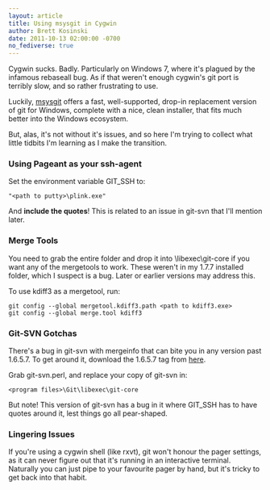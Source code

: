 ```yaml
---
layout: article
title: Using msysgit in Cygwin
author: Brett Kosinski
date: 2011-10-13 02:00:00 -0700
no_fediverse: true
---
```


Cygwin sucks.  Badly.  Particularly on Windows 7, where it's plagued by the infamous rebaseall bug.  As if that weren't enough cygwin's git port is terribly slow, and so rather frustrating to use.

Luckily, [msysgit](http://code.google.com/p/msysgit/) offers a fast, well-supported, drop-in replacement version of git for Windows, complete with a nice, clean installer, that fits much better into the Windows ecosystem.

But, alas, it's not without it's issues, and so here I'm trying to collect what little tidbits I'm learning as I make the transition.

### Using Pageant as your ssh-agent

Set the environment variable GIT_SSH to:

    "<path to putty>\plink.exe"

And **include the quotes**!  This is related to an issue in git-svn that I'll mention later.

### Merge Tools

You need to grab the entire folder [](https://github.com/msysgit/git/tree/master/mergetools) and drop it into <git folder>\libexec\git-core if you want any of the mergetools to work.  These weren't in my 1.7.7 installed folder, which I suspect is a bug.  Later or earlier versions may address this.

To use kdiff3 as a mergetool, run:

    git config --global mergetool.kdiff3.path <path to kdiff3.exe>
    git config --global merge.tool kdiff3

### Git-SVN Gotchas

There's a bug in git-svn with mergeinfo that can bite you in any version past 1.6.5.7.  To get around it, download the 1.6.5.7 tag from [here](https://github.com/msysgit/git/tags).

Grab git-svn.perl, and replace your copy of git-svn in:

    <program files>\Git\libexec\git-core

But note!  This version of git-svn has a bug in it where GIT_SSH has to have quotes around it, lest things go all pear-shaped.

### Lingering Issues

If you're using a cygwin shell (like rxvt), git won't honour the pager settings, as it can never figure out that it's running in an interactive terminal.  Naturally you can just pipe to your favourite pager by hand, but it's tricky to get back into that habit.

